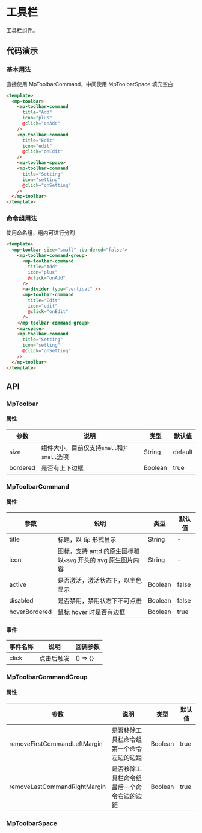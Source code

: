 # 工具栏

工具栏组件。

## 代码演示

### 基本用法

直接使用 MpToolbarCommand，中间使用 MpToolbarSpace 填充空白

```html
<template>
  <mp-toolbar>
    <mp-toolbar-command
      title="Add"
      icon="plus"
      @click="onAdd"
    />
    <mp-toolbar-command
      title="Edit"
      icon="edit"
      @click="onEdit"
    />
    <mp-toolbar-space>
    <mp-toolbar-command
      title="Setting"
      icon="setting"
      @click="onSetting"
    />
  </mp-toolbar>
</template>
```

### 命令组用法

使用命名组，组内可进行分割

```html
<template>
  <mp-toolbar size="small" :bordered="false">
    <mp-toolbar-command-group>
      <mp-toolbar-command
        title="Add"
        icon="plus"
        @click="onAdd"
      />
      <a-divider type="vertical" />
      <mp-toolbar-command
        title="Edit"
        icon="edit"
        @click="onEdit"
      />
    </mp-toolbar-command-group>
    <mp-space>
    <mp-toolbar-command
      title="Setting"
      icon="setting"
      @click="onSetting"
    />
  </mp-toolbar>
</template>
```

## API

### MpToolbar

#### 属性

| 参数     | 说明                                       | 类型    | 默认值  |
| -------- | ------------------------------------------ | ------- | ------- |
| size     | 组件大小，目前仅支持`small`和`非small`选项 | String  | default |
| bordered | 是否有上下边框                             | Boolean | true    |

### MpToolbarCommand

#### 属性

| 参数          | 说明                                                          | 类型    | 默认值 |
| ------------- | ------------------------------------------------------------- | ------- | ------ |
| title         | 标题，以 tip 形式显示                                         | String  | -      |
| icon          | 图标，支持 antd 的原生图标和 以`<svg` 开头的 svg 原生图片内容 | String  | -      |
| active        | 是否激活，激活状态下，以主色显示                              | Boolean | false  |
| disabled      | 是否禁用，禁用状态下不可点击                                  | Boolean | false  |
| hoverBordered | 鼠标 hover 时是否有边框                                       | Boolean | true   |

#### 事件

| 事件名称 | 说明       | 回调参数 |
| -------- | ---------- | -------- |
| click    | 点击后触发 | () => {} |

### MpToolbarCommandGroup

#### 属性

| 参数                         | 说明                                       | 类型    | 默认值 |
| ---------------------------- | ------------------------------------------ | ------- | ------ |
| removeFirstCommandLeftMargin | 是否移除工具栏命令组第一个命令左边的边距   | Boolean | true   |
| removeLastCommandRightMargin | 是否移除工具栏命令组最后一个命令右边的边距 | Boolean | true   |

### MpToolbarSpace
